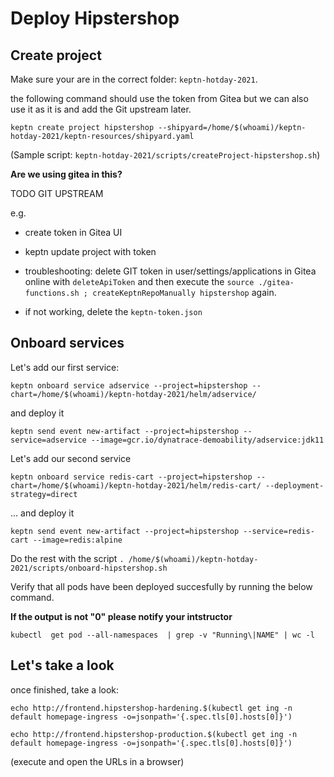 # Deploy Hipstershop

## Create project 

Make sure your are in the correct folder: `keptn-hotday-2021`.

the following command should use the token from Gitea but we can also use it as it is and add the Git upstream later.
```
keptn create project hipstershop --shipyard=/home/$(whoami)/keptn-hotday-2021/keptn-resources/shipyard.yaml
```

(Sample script:  `keptn-hotday-2021/scripts/createProject-hipstershop.sh`)

**Are we using gitea in this?**

TODO GIT UPSTREAM

e.g.
- create token in Gitea UI
- keptn update project with token


- troubleshooting: delete GIT token in user/settings/applications in Gitea online with `deleteApiToken` and then execute the `source ./gitea-functions.sh ; createKeptnRepoManually hipstershop` again.
- if not working, delete the `keptn-token.json`

## Onboard services


Let's add our first service:

```
keptn onboard service adservice --project=hipstershop --chart=/home/$(whoami)/keptn-hotday-2021/helm/adservice/
```

and deploy it

```
keptn send event new-artifact --project=hipstershop --service=adservice --image=gcr.io/dynatrace-demoability/adservice:jdk11
```

Let's add our second service

```
keptn onboard service redis-cart --project=hipstershop --chart=/home/$(whoami)/keptn-hotday-2021/helm/redis-cart/ --deployment-strategy=direct
```

... and deploy it

```
keptn send event new-artifact --project=hipstershop --service=redis-cart --image=redis:alpine
```


Do the rest with the script `. /home/$(whoami)/keptn-hotday-2021/scripts/onboard-hipstershop.sh`

Verify that all pods have been deployed succesfully by running the below command.

**If the output is not "0" please notify your intstructor**
```
kubectl  get pod --all-namespaces  | grep -v "Running\|NAME" | wc -l
```


## Let's take a look

once finished, take a look:

```
echo http://frontend.hipstershop-hardening.$(kubectl get ing -n default homepage-ingress -o=jsonpath='{.spec.tls[0].hosts[0]}')

echo http://frontend.hipstershop-production.$(kubectl get ing -n default homepage-ingress -o=jsonpath='{.spec.tls[0].hosts[0]}')
```

(execute and open the URLs in a browser)